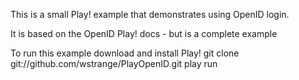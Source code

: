 This is a small Play! example that demonstrates using OpenID login. 

It is based on the OpenID Play! docs - but is a complete example

To run this example download and install Play! 
git clone git://github.com/wstrange/PlayOpenID.git
play run 

